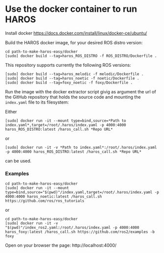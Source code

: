 # Use the docker container to run HAROS

Install docker https://docs.docker.com/install/linux/docker-ce/ubuntu/

Build the HAROS docker image, for your desired ROS distro version:
```
cd path-to-make-haros-easy/docker
[sudo] docker build --tag=haros_ROS_DISTRO -f ROS_DISTRO/Dockerfile .
```

This repository supports currently the following ROS versions:
```
[sudo] docker build --tag=haros_melodic -f melodic/Dockerfile .
[sudo] docker build --tag=haros_noetic -f noetic/Dockerfile .
[sudo] docker build --tag=foxy_noetic -f foxy/Dockerfile .
```

Run the image with the docker extractor script givig as argument the url of the GitHub repository that holds the source code and mounting the `index.yaml` file to its filesystem:

Either
```
[sudo] docker run -it --mount type=bind,source=*Path to index.yaml*,target=/root/.haros/index.yaml -p 4000:4000 haros_ROS_DISTRO:latest /haros_call.sh *Repo URL*
```

or

```
[sudo] docker run -it -v *Path to index.yaml*:/root/.haros/index.yaml -p 4000:4000 haros_ROS_DISTRO:latest /haros_call.sh *Repo URL*
```

can be used.

### Examples

```
cd path-to-make-haros-easy/docker
[sudo] docker run -it --mount type=bind,source="$(pwd)"/index.yaml,target=/root/.haros/index.yaml -p 4000:4000 haros_noetic:latest /haros_call.sh https://github.com/ros/ros_tutorials
```

or

```
cd path-to-make-haros-easy/docker
[sudo] docker run -it -v "$(pwd)"/index_ros2.yaml:/root/.haros/index.yaml -p 4000:4000 haros_foxy:latest /haros_call.sh https://github.com/ros2/examples -b foxy
```
Open on your browser the page: http://localhost:4000/

